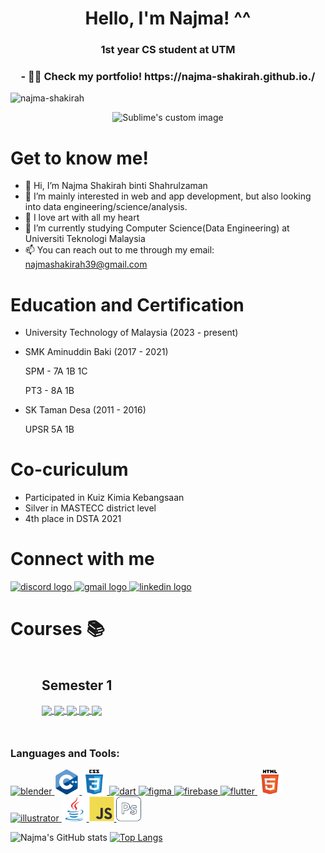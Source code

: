 <!---
Najma-Shakirah/Najma-Shakirah is a ✨ special ✨ repository because its `README.md` (this file) appears on your GitHub profile.
You can click the Preview link to take a look at your changes.
--->

<h1 align="center"> Hello, I'm Najma! ^^ </h1>

<!---#### ![512](https://github.com/Najma-Shakirah/Najma-Shakirah/assets/147504144/46e72a46-2316-4724-9a32-cfd25e9ff72e) --->


<h3 align="center">1st year CS student at UTM</h3>
<h3 align="center">- 👨‍💻 Check my portfolio! https://najma-shakirah.github.io./</h3>

<p align="left"> <img src="https://komarev.com/ghpvc/?username=najma-shakirah&label=Profile%20views&color=0e75b6&style=flat" alt="najma-shakirah" /> </p>
<p align="center">
  <img src="https://media.giphy.com/media/v1.Y2lkPTc5MGI3NjExaGYwZjF4MjF6ZHU5ZG12dGJxeWx4cGpzN2p6YW9pcGQxajYwMGQzYyZlcD12MV9pbnRlcm5hbF9naWZfYnlfaWQmY3Q9Zw/9Hrv3zYgnSfVasVGYR/source.gif?raw=true" alt="Sublime's custom image"/>
</p>


<h1>Get to know me!</h1>

- 👋 Hi, I’m Najma Shakirah binti Shahrulzaman
- 👀 I’m mainly interested in web and app development, but also looking into data engineering/science/analysis.
- :love_letter: I love art with all my heart
- 🌱 I’m currently studying Computer Science(Data Engineering) at Universiti Teknologi Malaysia
- 📫 You can reach out to me through my email: najmashakirah39@gmail.com
  
<h1 >Education and Certification</h1>

- University Technology of Malaysia (2023 - present)
- SMK Aminuddin Baki (2017 - 2021)
  <p> SPM - 7A 1B 1C </p>
   PT3 - 8A 1B
   
- SK Taman Desa (2011 - 2016)
   <p> UPSR 5A 1B  </p>
   
<h1 >Co-curiculum </h1>

- Participated in Kuiz Kimia Kebangsaan
- Silver in MASTECC district level
- 4th place in DSTA 2021

<h1 align="left">Connect with me</h1>


<div align="left">
  
 
  <a href="https://discordapp.com/users/ttakane39">
  <img src="https://img.shields.io/static/v1?message=Discord&logo=discord&label=&color=7289DA&logoColor=white&labelColor=&style=for-the-badge" height="35" alt="discord logo"  />
  </a>
  <a href="mailto:najmashakirah39gmail.com">
  <img src="https://img.shields.io/static/v1?message=Gmail&logo=gmail&label=&color=D14836&logoColor=white&labelColor=&style=for-the-badge" height="35" alt="gmail logo"  />
  </a>
  <a href="https://www.linkedin.com/in/najma-shakirah/">
  <img src="https://img.shields.io/static/v1?message=LinkedIn&logo=linkedin&label=&color=0077B5&logoColor=white&labelColor=&style=for-the-badge" height="35" alt="linkedin logo"  />
  </a>
</div>


<h1 align="left">Courses 📚</h1>
<div style="margin: 50px;">
  <h2 align="left">Semester 1</h2>
<a href="https://github.com/Najma-Shakirah/SECI1013-Discrete-Structure">
  <img align="center" src="https://github-readme-stats.vercel.app/api/pin/?username=Najma-Shakirah&repo=SECI1013-Discrete-Structure&theme=material-palenight" />
</a>
  <a href="https://github.com/Najma-Shakirah/SECJ1013-Programming-Technique-1">
  <img align="center" src="https://github-readme-stats.vercel.app/api/pin/?username=Najma-Shakirah&repo=SECJ1013-Programming-Technique-1&theme=material-palenight" />
</a>
  <a href="https://github.com/Najma-Shakirah/SECP1513-Technology-and-Information-System">
  <img align="center" src="https://github-readme-stats.vercel.app/api/pin/?username=Najma-Shakirah&repo=SECP1513-Technology-and-Information-System&theme=material-palenight" />
</a>
  <a href="https://github.com/Najma-Shakirah/SECR1013-Digital-Logic">
  <img align="center" src="https://github-readme-stats.vercel.app/api/pin/?username=Najma-Shakirah&repo=SECR1013-Digital-Logic&theme=material-palenight" />
</a>
  <a href="https://github.com/Najma-Shakirah/ULRS1032-Integrity-and-Anti-Corruption">
  <img align="center" src="https://github-readme-stats.vercel.app/api/pin/?username=Najma-Shakirah&repo=ULRS1032-Integrity-and-Anti-Corruption&theme=material-palenight" />
</a>

</div>

<h3 align="left">Languages and Tools:</h3>
<p align="left"> <a href="https://www.blender.org/" target="_blank" rel="noreferrer"> <img src="https://download.blender.org/branding/community/blender_community_badge_white.svg" alt="blender" width="40" height="40"/> </a> <a href="https://www.w3schools.com/cpp/" target="_blank" rel="noreferrer"> <img src="https://raw.githubusercontent.com/devicons/devicon/master/icons/cplusplus/cplusplus-original.svg" alt="cplusplus" width="40" height="40"/> </a> <a href="https://www.w3schools.com/css/" target="_blank" rel="noreferrer"> <img src="https://raw.githubusercontent.com/devicons/devicon/master/icons/css3/css3-original-wordmark.svg" alt="css3" width="40" height="40"/> </a> <a href="https://dart.dev" target="_blank" rel="noreferrer"> <img src="https://www.vectorlogo.zone/logos/dartlang/dartlang-icon.svg" alt="dart" width="40" height="40"/> </a> <a href="https://www.figma.com/" target="_blank" rel="noreferrer"> <img src="https://www.vectorlogo.zone/logos/figma/figma-icon.svg" alt="figma" width="40" height="40"/> </a> <a href="https://firebase.google.com/" target="_blank" rel="noreferrer"> <img src="https://www.vectorlogo.zone/logos/firebase/firebase-icon.svg" alt="firebase" width="40" height="40"/> </a> <a href="https://flutter.dev" target="_blank" rel="noreferrer"> <img src="https://www.vectorlogo.zone/logos/flutterio/flutterio-icon.svg" alt="flutter" width="40" height="40"/> </a> <a href="https://www.w3.org/html/" target="_blank" rel="noreferrer"> <img src="https://raw.githubusercontent.com/devicons/devicon/master/icons/html5/html5-original-wordmark.svg" alt="html5" width="40" height="40"/> </a> <a href="https://www.adobe.com/in/products/illustrator.html" target="_blank" rel="noreferrer"> <img src="https://www.vectorlogo.zone/logos/adobe_illustrator/adobe_illustrator-icon.svg" alt="illustrator" width="40" height="40"/> </a> <a href="https://www.java.com" target="_blank" rel="noreferrer"> <img src="https://raw.githubusercontent.com/devicons/devicon/master/icons/java/java-original.svg" alt="java" width="40" height="40"/> </a> <a href="https://developer.mozilla.org/en-US/docs/Web/JavaScript" target="_blank" rel="noreferrer"> <img src="https://raw.githubusercontent.com/devicons/devicon/master/icons/javascript/javascript-original.svg" alt="javascript" width="40" height="40"/> </a> <a href="https://www.photoshop.com/en" target="_blank" rel="noreferrer"> <img src="https://raw.githubusercontent.com/devicons/devicon/master/icons/photoshop/photoshop-line.svg" alt="photoshop" width="40" height="40"/> </a> </p>

![Najma's GitHub stats](https://github-readme-stats.vercel.app/api?username=najma-shakirah&theme=material-palenight&show_icons=true)
[![Top Langs](https://github-readme-stats.vercel.app/api/top-langs/?username=najma-shakirah&layout=donut-vertical&theme=material-palenight)](https://github.com/anuraghazra/github-readme-stats)

